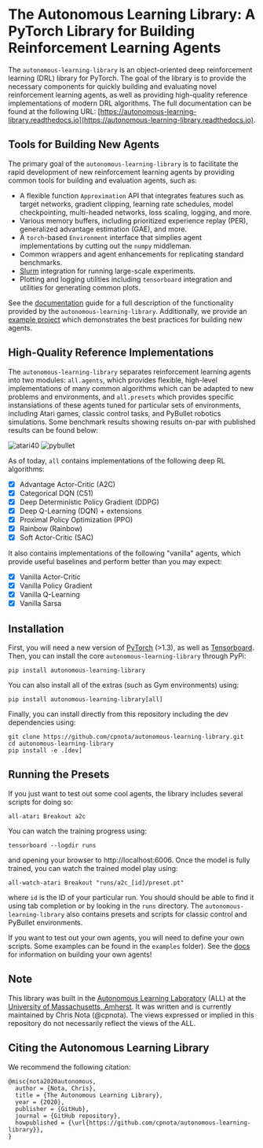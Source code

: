 # The Autonomous Learning Library: A PyTorch Library for Building Reinforcement Learning Agents

The `autonomous-learning-library` is an object-oriented deep reinforcement learning (DRL) library for PyTorch.
The goal of the library is to provide the necessary components for quickly building and evaluating novel reinforcement learning agents,
as well as providing high-quality reference implementations of modern DRL algorithms.
The full documentation can be found at the following URL: [https://autonomous-learning-library.readthedocs.io](https://autonomous-learning-library.readthedocs.io).

## Tools for Building New Agents

The primary goal of the `autonomous-learning-library` is to facilitate the rapid development of new reinforcement learning agents by providing common tools for building and evaluation agents, such as:

* A flexible function `Approximation` API that integrates features such as target networks, gradient clipping, learning rate schedules, model checkpointing, multi-headed networks, loss scaling, logging, and more.
* Various memory buffers, including prioritized experience replay (PER), generalized advantage estimation (GAE), and more.
* A `torch`-based `Environment` interface that simplies agent implementations by cutting out the `numpy` middleman.
* Common wrappers and agent enhancements for replicating standard benchmarks.
* [Slurm](https://slurm.schedmd.com/documentation.html) integration for running large-scale experiments.
* Plotting and logging utilities including `tensorboard` integration and utilities for generating common plots.

See the [documentation](https://autonomous-learning-library.readthedocs.io) guide for a full description of the functionality provided by the `autonomous-learning-library`.
Additionally, we provide an [example project](https://github.com/cpnota/all-example-project) which demonstrates the best practices for building new agents.

## High-Quality Reference Implementations

The `autonomous-learning-library` separates reinforcement learning agents into two modules: `all.agents`, which provides flexible, high-level implementations of many common algorithms which can be adapted to new problems and environments, and `all.presets` which provides specific instansiations of these agents tuned for particular sets of environments, including Atari games, classic control tasks, and PyBullet robotics simulations. Some benchmark results showing results on-par with published results can be found below:

![atari40](benchmarks/atari40.png)
![pybullet](benchmarks/pybullet.png)

As of today, `all` contains implementations of the following deep RL algorithms:

- [x] Advantage Actor-Critic (A2C)
- [x] Categorical DQN (C51)
- [x] Deep Deterministic Policy Gradient (DDPG)
- [x] Deep Q-Learning (DQN) + extensions
- [x] Proximal Policy Optimization (PPO)
- [x] Rainbow (Rainbow)
- [x] Soft Actor-Critic (SAC)

It also contains implementations of the following "vanilla" agents, which provide useful baselines and perform better than you may expect:

- [x] Vanilla Actor-Critic
- [x] Vanilla Policy Gradient
- [x] Vanilla Q-Learning
- [x] Vanilla Sarsa

## Installation

First, you will need a new version of [PyTorch](https://pytorch.org) (>1.3), as well as [Tensorboard](https://pypi.org/project/tensorboard/).
Then, you can install the core `autonomous-learning-library` through PyPi:

```
pip install autonomous-learning-library
```

You can also install all of the extras (such as Gym environments) using:

```
pip install autonomous-learning-library[all]
```

Finally, you can install directly from this repository including the dev dependencies using:

```
git clone https://github.com/cpnota/autonomous-learning-library.git
cd autonomous-learning-library
pip install -e .[dev]
```

## Running the Presets

If you just want to test out some cool agents, the library includes several scripts for doing so:

```
all-atari Breakout a2c
```

You can watch the training progress using:

```
tensorboard --logdir runs
```

and opening your browser to http://localhost:6006.
Once the model is fully trained, you can watch the trained model play using:

```
all-watch-atari Breakout "runs/a2c_[id]/preset.pt"
```

where `id` is the ID of your particular run. You should should be able to find it using tab completion or by looking in the `runs` directory.
The `autonomous-learning-library` also contains presets and scripts for classic control and PyBullet environments.

If you want to test out your own agents, you will need to define your own scripts.
Some examples can be found in the `examples` folder).
See the [docs](https://autonomous-learning-library.readthedocs.io) for information on building your own agents!

## Note

This library was built in the [Autonomous Learning Laboratory](http://all.cs.umass.edu) (ALL) at the [University of Massachusetts, Amherst](https://www.umass.edu).
It was written and is currently maintained by Chris Nota (@cpnota).
The views expressed or implied in this repository do not necessarily reflect the views of the ALL.

## Citing the Autonomous Learning Library

We recommend the following citation:

```
@misc{nota2020autonomous,
  author = {Nota, Chris},
  title = {The Autonomous Learning Library},
  year = {2020},
  publisher = {GitHub},
  journal = {GitHub repository},
  howpublished = {\url{https://github.com/cpnota/autonomous-learning-library}},
}
```
